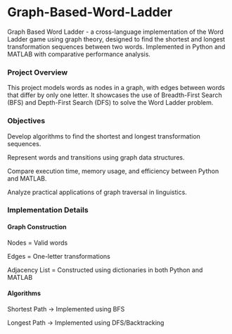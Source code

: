 # Graph-Based-Word-Ladder
Graph Based Word Ladder - a cross-language implementation of the Word Ladder game using graph theory, designed to find the shortest and longest transformation sequences between two words. Implemented in Python and MATLAB with comparative performance analysis.

### Project Overview
This project models words as nodes in a graph, with edges between words that differ by only one letter. It showcases the use of Breadth-First Search (BFS) and Depth-First Search (DFS) to solve the Word Ladder problem.

### Objectives
Develop algorithms to find the shortest and longest transformation sequences.

Represent words and transitions using graph data structures.

Compare execution time, memory usage, and efficiency between Python and MATLAB.

Analyze practical applications of graph traversal in linguistics.

### Implementation Details
#### Graph Construction
Nodes = Valid words

Edges = One-letter transformations

Adjacency List = Constructed using dictionaries in both Python and MATLAB

#### Algorithms
Shortest Path → Implemented using BFS

Longest Path → Implemented using DFS/Backtracking
